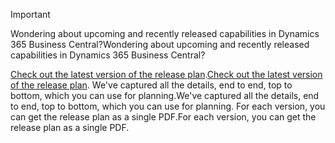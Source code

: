 > [!IMPORTANT]
>
> <span data-ttu-id="9a66d-101">Wondering about upcoming and recently released capabilities in Dynamics 365 Business Central?</span><span class="sxs-lookup"><span data-stu-id="9a66d-101">Wondering about upcoming and recently released capabilities in Dynamics 365 Business Central?</span></span>
>
> <span data-ttu-id="9a66d-102">[Check out the latest version of the release plan](/dynamics365/release-plans/index).</span><span class="sxs-lookup"><span data-stu-id="9a66d-102">[Check out the latest version of the release plan](/dynamics365/release-plans/index).</span></span> <span data-ttu-id="9a66d-103">We've captured all the details, end to end, top to bottom, which you can use for planning.</span><span class="sxs-lookup"><span data-stu-id="9a66d-103">We've captured all the details, end to end, top to bottom, which you can use for planning.</span></span> <span data-ttu-id="9a66d-104">For each version, you can get the release plan as a single PDF.</span><span class="sxs-lookup"><span data-stu-id="9a66d-104">For each version, you can get the release plan as a single PDF.</span></span>  
